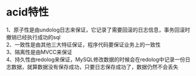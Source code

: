 # acid特性
1、原子性是由undolog日志来保证，它记录了需要回滚的日志信息，事务回滚时撤销已经执行成功的sql  
2、一致性是由其他三大特征保证，程序代码要保证业务上的一致性    
3、隔离性是由MVCC来保证  
4、持久性由redolog来保证，MySQL修改数据的时候会在redolog中记录一份日志数据，就算数据没有保存成功，只要日志保存成功了，数据仍然不会丢失  
